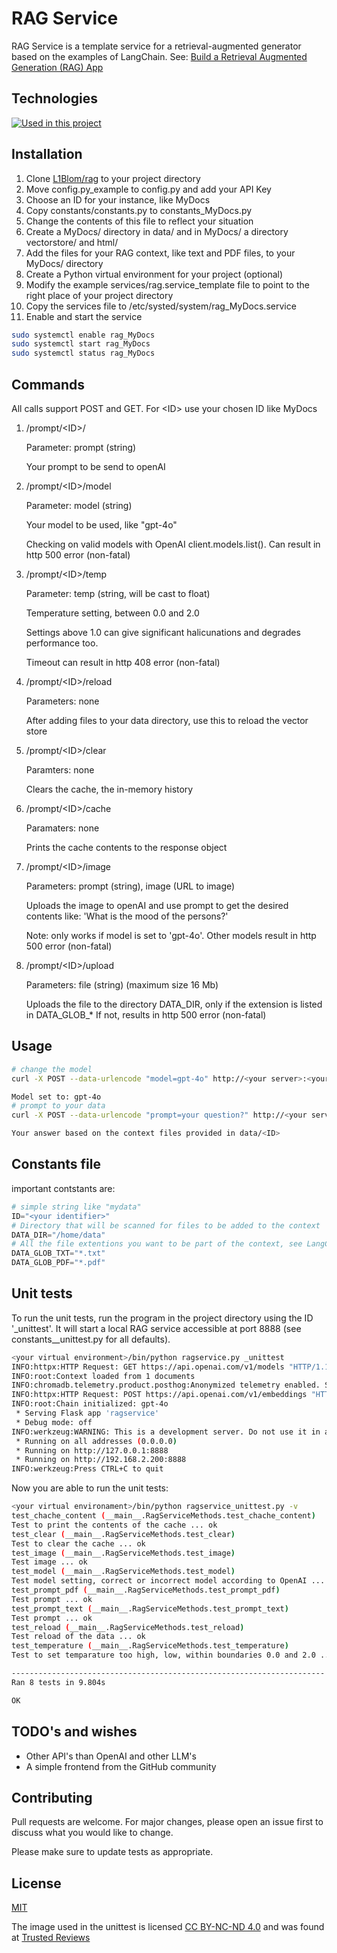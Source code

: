 # RAG Service

RAG Service is a template service for a retrieval-augmented generator based on the examples of LangChain. See: [Build a Retrieval Augmented Generation (RAG) App](https://python.langchain.com/v0.2/docs/tutorials/rag/)

## Technologies

[![Used in this project](https://skillicons.dev/icons?i=vscode,py,flask,ai,md,linux,bash,nginx,git,raspberrypi)](https://skillicons.dev)

## Installation

1. Clone [L1Blom/rag](https://github.com/L1Blom/rag) to your project directory
2. Move config.py_example to config.py and add your API Key
3. Choose an ID for your instance, like MyDocs
4. Copy constants/constants.py to constants_MyDocs.py
5. Change the contents of this file to reflect your situation
6. Create a MyDocs/ directory in data/ and in MyDocs/ a directory vectorstore/ and html/
7. Add the files for your RAG context, like text and PDF files, to your MyDocs/ directory
8. Create a Python virtual environment for your project (optional)
9. Modify the example services/rag.service_template file to point to the right place of your project directory
10. Copy the services file to /etc/systed/system/rag_MyDocs.service
11. Enable and start the service

```bash
sudo systemctl enable rag_MyDocs
sudo systemctl start rag_MyDocs
sudo systemctl status rag_MyDocs
```

## Commands

All calls support POST and GET. For \<ID\> use your chosen ID like MyDocs

1. /prompt/\<ID\>/

    Parameter: prompt (string)

    Your prompt to be send to openAI

2. /prompt/\<ID\>/model

    Parameter: model (string)

    Your model to be used, like "gpt-4o"

    Checking on valid models with OpenAI client.models.list(). Can result in http 500 error (non-fatal)

3. /prompt/\<ID\>/temp

    Parameter: temp (string, will be cast to float)

    Temperature setting, between 0.0 and 2.0

    Settings above 1.0 can give significant halicunations and degrades performance too.

    Timeout can result in http 408 error (non-fatal)

4. /prompt/\<ID\>/reload

    Parameters: none

    After adding files to your data directory, use this to reload the vector store

5. /prompt/\<ID\>/clear

    Paramters: none

    Clears the cache, the in-memory history

6. /prompt/\<ID\>/cache

    Paramaters: none

    Prints the cache contents to the response object

7. /prompt/\<ID\>/image

    Parameters: prompt (string), image (URL to image)

    Uploads the image to openAI and use prompt to get the desired contents like: 'What is the mood of the persons?'

    Note: only works if model is set to 'gpt-4o'. Other models result in http 500 error (non-fatal)

8. /prompt/\<ID\>/upload

    Parameters: file (string) (maximum size 16 Mb)

    Uploads the file to the directory DATA_DIR, only if the extension is listed in DATA_GLOB_*
    If not, results in http 500 error (non-fatal)

## Usage

```bash
# change the model
curl -X POST --data-urlencode "model=gpt-4o" http://<your server>:<your port>/prompt/<ID>/model

Model set to: gpt-4o
# prompt to your data
curl -X POST --data-urlencode "prompt=your question?" http://<your server>:<your port>/prompt/<ID>

Your answer based on the context files provided in data/<ID>
```

## Constants file

important contstants are:

```python
# simple string like "mydata"
ID="<your identifier>" 
# Directory that will be scanned for files to be added to the context
DATA_DIR="/home/data"
# All the file extentions you want to be part of the context, see LangChain documentation
DATA_GLOB_TXT="*.txt"
DATA_GLOB_PDF="*.pdf"
```

## Unit tests

To run the unit tests, run the program in the project directory using the ID '_unittest'.
It will start a local RAG service accessible at port 8888 (see constants__unittest.py for all defaults).

```bash
<your virtual environment>/bin/python ragservice.py _unittest
INFO:httpx:HTTP Request: GET https://api.openai.com/v1/models "HTTP/1.1 200 OK"
INFO:root:Context loaded from 1 documents
INFO:chromadb.telemetry.product.posthog:Anonymized telemetry enabled. See                     https://docs.trychroma.com/telemetry for more information.
INFO:httpx:HTTP Request: POST https://api.openai.com/v1/embeddings "HTTP/1.1 200 OK"
INFO:root:Chain initialized: gpt-4o
 * Serving Flask app 'ragservice'
 * Debug mode: off
INFO:werkzeug:WARNING: This is a development server. Do not use it in a production deployment. Use a production WSGI server instead.
 * Running on all addresses (0.0.0.0)
 * Running on http://127.0.0.1:8888
 * Running on http://192.168.2.200:8888
INFO:werkzeug:Press CTRL+C to quit
```

Now you are able to run the unit tests:

```bash
<your virtual environament>/bin/python ragservice_unittest.py -v
test_chache_content (__main__.RagServiceMethods.test_chache_content)
Test to print the contents of the cache ... ok
test_clear (__main__.RagServiceMethods.test_clear)
Test to clear the cache ... ok
test_image (__main__.RagServiceMethods.test_image)
Test image ... ok
test_model (__main__.RagServiceMethods.test_model)
Test model setting, correct or incorrect model according to OpenAI ... ok
test_prompt_pdf (__main__.RagServiceMethods.test_prompt_pdf)
Test prompt ... ok
test_prompt_text (__main__.RagServiceMethods.test_prompt_text)
Test prompt ... ok
test_reload (__main__.RagServiceMethods.test_reload)
Test reload of the data ... ok
test_temperature (__main__.RagServiceMethods.test_temperature)
Test to set temparature too high, low, within boundaries 0.0 and 2.0 ... ok

----------------------------------------------------------------------
Ran 8 tests in 9.804s

OK
```

## TODO's and wishes

- Other API's than OpenAI and other LLM's
- A simple frontend from the GitHub community

## Contributing

Pull requests are welcome. For major changes, please open an issue first
to discuss what you would like to change.

Please make sure to update tests as appropriate.

## License

[MIT](https://choosealicense.com/licenses/mit/)

The image used in the unittest is licensed [CC BY-NC-ND 4.0](https://creativecommons.org/licenses/by-nc-nd/4.0/) and was found at [Trusted Reviews](https://www.trustedreviews.com/versus/chat-gpt-4-vs-chat-gpt-3-4309130)
